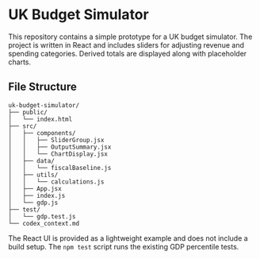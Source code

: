 # UK Budget Simulator

This repository contains a simple prototype for a UK budget simulator. The
project is written in React and includes sliders for adjusting revenue and
spending categories. Derived totals are displayed along with placeholder
charts.

## File Structure

```
uk-budget-simulator/
├── public/
│   └── index.html
├── src/
│   ├── components/
│   │   ├── SliderGroup.jsx
│   │   ├── OutputSummary.jsx
│   │   └── ChartDisplay.jsx
│   ├── data/
│   │   └── fiscalBaseline.js
│   ├── utils/
│   │   └── calculations.js
│   ├── App.jsx
│   ├── index.js
│   └── gdp.js
├── test/
│   └── gdp.test.js
└── codex_context.md
```

The React UI is provided as a lightweight example and does not include a
build setup. The `npm test` script runs the existing GDP percentile tests.
